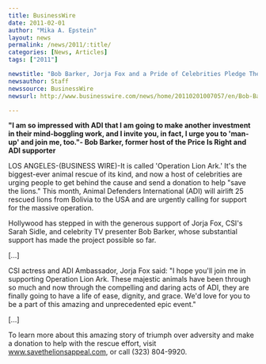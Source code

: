 ```yaml
---
title: BusinessWire
date: 2011-02-01
author: "Mika A. Epstein"
layout: news
permalink: /news/2011/:title/
categories: [News, Articles]
tags: ["2011"]

newstitle: "Bob Barker, Jorja Fox and a Pride of Celebrities Pledge Their Support to ADI's Record Breaking Lion Rescue, Urging People to Give to the Appeal  "
newsauthor: Staff  
newssource: BusinessWire  
newsurl: http://www.businesswire.com/news/home/20110201007057/en/Bob-Barker-Jorja-Fox-Pride-Celebrities-Pledge  

---
```


**"I am so impressed with ADI that I am going to make another investment in their mind-boggling work, and I invite you, in fact, I urge you to 'man-up' and join me, too."- Bob Barker, former host of the Price Is Right and ADI supporter**

LOS ANGELES-(BUSINESS WIRE)-It is called 'Operation Lion Ark.' It's the biggest-ever animal rescue of its kind, and now a host of celebrities are urging people to get behind the cause and send a donation to help "save the lions." This month, Animal Defenders International (ADI) will airlift 25 rescued lions from Bolivia to the USA and are urgently calling for support for the massive operation.

Hollywood has stepped in with the generous support of Jorja Fox, CSI's Sarah Sidle, and celebrity TV presenter Bob Barker, whose substantial support has made the project possible so far.

[...]

CSI actress and ADI Ambassador, Jorja Fox said: "I hope you'll join me in supporting Operation Lion Ark. These majestic animals have been through so much and now through the compelling and daring acts of ADI, they are finally going to have a life of ease, dignity, and grace. We'd love for you to be a part of this amazing and unprecedented epic event."

[...]

To learn more about this amazing story of triumph over adversity and make a donation to help with the rescue effort, visit www.savethelionsappeal.com, or call (323) 804-9920.  
